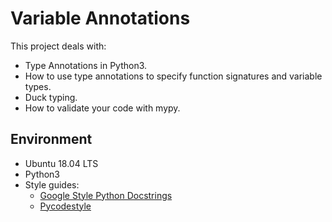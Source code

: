 # Variable Annotations
This project deals with:
 - Type Annotations in Python3.
 - How to use type annotations to specify function signatures and variable types.
 - Duck typing.
 - How to validate your code with mypy.

 ## Environment
 - Ubuntu 18.04 LTS
 - Python3
 - Style guides:
    - [Google Style Python Docstrings](https://sphinxcontrib-napoleon.readthedocs.io/en/latest/example_google.html)
    - [Pycodestyle](https://pycodestyle.pycqa.org/en/latest/intro.html#example-usage-and-output)